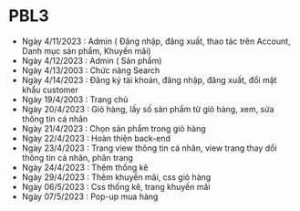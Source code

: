 # PBL3
- Ngày 4/11/2023 : Admin ( Đăng nhập, đăng xuất, thao tác trên Account, Danh mục sản phẩm, Khuyến mãi)
- Ngày 4/12/2023 : Admin ( Sản phẩm)
- Ngày 4/13/2003 : Chức năng Search
- Ngày 4/14/2023 : Đăng ký tài khoản, đăng nhập, đăng xuất, đổi mật khẩu customer
- Ngày 19/4/2003 : Trang chủ 
- Ngày 20/4/2023 : Giỏ hàng, lấy số sản phẩm từ giỏ hàng, xem, sửa thông tin cá nhân
- Ngày 21/4/2023 : Chọn sản phẩm trong giỏ hàng
- Ngày 22/4/2023 : Hoàn thiện back-end
- Ngày 23/4/2023 : Trang view thông tin cá nhân, view trang thay dổi thông tin cá nhân, phân trang 
- Ngày 24/4/2023 : Thêm thống kê
- Ngày 29/4/2023 : Thêm khuyến mãi, css giỏ hàng
- Ngày 06/5/2023 : Css thống kê, trang khuyến mãi
- Ngày 07/5/2023 : Pop-up mua hàng
